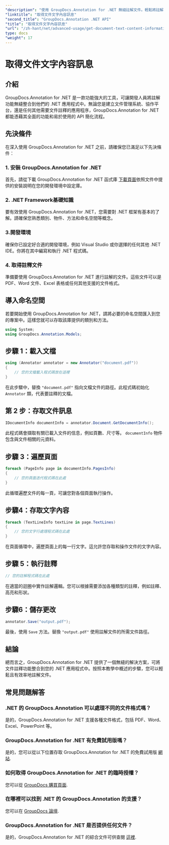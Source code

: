 ```yaml
---
"description": "使用 GroupDocs.Annotation for .NET 無縫註解文件。輕鬆將註解功能整合到您的 .NET 應用程式中。"
"linktitle": "取得文件文字內容訊息"
"second_title": "GroupDocs.Annotation .NET API"
"title": "取得文件文字內容訊息"
"url": "/zh-hant/net/advanced-usage/get-document-text-content-information/"
type: docs
"weight": 17
---
```


# 取得文件文字內容訊息

## 介紹
GroupDocs.Annotation for .NET 是一款功能強大的工具，可讓開發人員將註解功能無縫整合到他們的 .NET 應用程式中。無論您是建立文件管理系統、協作平台，還是任何其他需要文件註釋的應用程序，GroupDocs.Annotation for .NET 都能憑藉其全面的功能和易於使用的 API 簡化流程。
## 先決條件
在深入使用 GroupDocs.Annotation for .NET 之前，請確保您已滿足以下先決條件：
### 1. 安裝 GroupDocs.Annotation for .NET
首先，請從下載 GroupDocs.Annotation for .NET 函式庫 [下載頁面](https://releases.groupdocs.com/annotation/net/)依照文件中提供的安裝說明在您的開發環境中設定庫。
### 2. .NET Framework基礎知識
要有效使用 GroupDocs.Annotation for .NET，您需要對 .NET 框架有基本的了解。請確保您熟悉類別、物件、方法和命名空間等概念。
### 3.開發環境
確保你已設定好合適的開發環境，例如 Visual Studio 或你選擇的任何其他 .NET IDE。你將在其中編寫和執行 .NET 程式碼。
### 4. 取得註釋文件
準備要使用 GroupDocs.Annotation for .NET 進行註解的文件。這些文件可以是 PDF、Word 文件、Excel 表格或任何其他支援的文件格式。

## 導入命名空間
若要開始使用 GroupDocs.Annotation for .NET，請將必要的命名空間匯入到您的專案中。這樣您就可以存取該庫提供的類別和方法。
```csharp
using System;
using GroupDocs.Annotation.Models;
```
## 步驟 1：載入文檔
```csharp
using (Annotator annotator = new Annotator("document.pdf"))
{
    // 您的文檔載入程式碼放在這裡
}
```
在此步驟中，替換 `"document.pdf"` 指向文檔文件的路徑。此程式碼初始化 `Annotator` 類，代表要註釋的文檔。
## 第 2 步：存取文件訊息
```csharp
IDocumentInfo documentInfo = annotator.Document.GetDocumentInfo();
```
此程式碼會擷取有關已載入文件的信息，例如頁數、尺寸等。 `documentInfo` 物件包含與文件相關的元資料。
## 步驟 3：遍歷頁面
```csharp
foreach (PageInfo page in documentInfo.PagesInfo)
{
    // 您的頁面迭代程式碼在此處
}
```
此循環遍歷文件的每一頁，可讓您對各個頁面執行操作。
## 步驟4：存取文字內容
```csharp
foreach (TextLineInfo textLine in page.TextLines)
{
    // 您的文字行處理程式碼在此處
}
```
在頁面循環中，遍歷頁面上的每一行文字。這允許您存取和操作文件的文字內容。
## 步驟 5：執行註釋
```csharp
// 您的註解程式碼在此處
```
在適當的迴圈中實作註解邏輯。您可以根據需要添加各種類型的註釋，例如註釋、高亮和形狀。
## 步驟6：儲存更改
```csharp
annotator.Save("output.pdf");
```
最後，使用 `Save` 方法。替換 `"output.pdf"` 使用註解文件的所需文件路徑。

## 結論
總而言之，GroupDocs.Annotation for .NET 提供了一個無縫的解決方案，可將文件註釋功能整合到您的 .NET 應用程式中。按照本教學中概述的步驟，您可以輕鬆且有效率地註解文件。
## 常見問題解答
### .NET 的 GroupDocs.Annotation 可以處理不同的文件格式嗎？
是的，GroupDocs.Annotation for .NET 支援各種文件格式，包括 PDF、Word、Excel、PowerPoint 等。
### GroupDocs.Annotation for .NET 有免費試用版嗎？
是的，您可以從以下位置存取 GroupDocs.Annotation for .NET 的免費試用版 [網站](https://releases。groupdocs.com/).
### 如何取得 GroupDocs.Annotation for .NET 的臨時授權？
您可以從 [GroupDocs 購買頁面](https://purchase。groupdocs.com/temporary-license/).
### 在哪裡可以找到 .NET 的 GroupDocs.Annotation 的支援？
您可以在 [GroupDocs 論壇](https://forum。groupdocs.com/c/annotation/10).
### GroupDocs.Annotation for .NET 是否提供任何文件？
是的，GroupDocs.Annotation for .NET 的綜合文件可供查閱 [這裡](https://tutorials。groupdocs.com/annotation/net/).